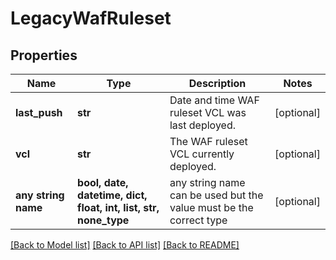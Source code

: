 # LegacyWafRuleset


## Properties
Name | Type | Description | Notes
------------ | ------------- | ------------- | -------------
**last_push** | **str** | Date and time WAF ruleset VCL was last deployed. | [optional] 
**vcl** | **str** | The WAF ruleset VCL currently deployed. | [optional] 
**any string name** | **bool, date, datetime, dict, float, int, list, str, none_type** | any string name can be used but the value must be the correct type | [optional]

[[Back to Model list]](../README.md#documentation-for-models) [[Back to API list]](../README.md#documentation-for-api-endpoints) [[Back to README]](../README.md)


